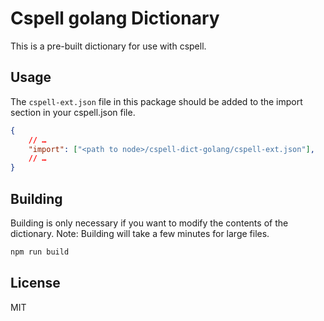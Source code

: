 # Cspell golang Dictionary

This is a pre-built dictionary for use with cspell.

## Usage

The `cspell-ext.json` file in this package should be added to the import section in your cspell.json file.
```json
{
    // …
    "import": ["<path to node>/cspell-dict-golang/cspell-ext.json"],
    // …
}
```

## Building

Building is only necessary if you want to modify the contents of the dictionary.  Note: Building will take a few minutes for large files.

```sh
npm run build
```

## License

MIT